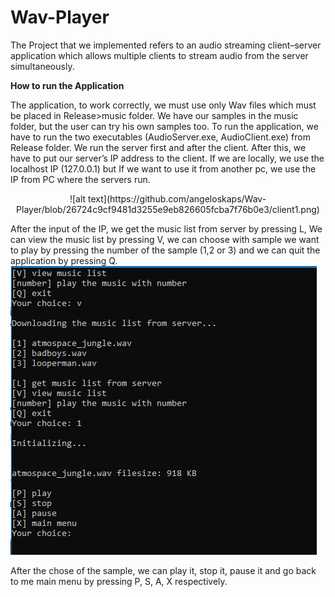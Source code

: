 # Wav-Player

  The Project that we implemented refers to an audio streaming client–server application 
which allows multiple clients to stream audio from the server simultaneously. 


<b>How to run the Application</b>

  The application, to work correctly, we must use only Wav files which must be placed in Release>music folder. 
We have our samples in the music folder, but the user can try his own samples too.
To run the application, we have to run the two executables (AudioServer.exe, AudioClient.exe) from Release folder. 
We run the server first and after the client. After this, we have to put our server’s IP address to the client. 
If we are locally, we use the localhost IP (127.0.0.1) but If we want to use it from another pc, we use the IP from PC where the servers run.

<p align="center">
![alt text](https://github.com/angeloskaps/Wav-Player/blob/26724c9cf9481d3255e9eb826605fcba7f76b0e3/client1.png)
</p>

  After the input of the IP, we get the music list from server by pressing L,
We can view the music list by pressing V, we can choose with sample we want to play by pressing the number of the sample (1,2 or 3) 
and we can quit the application by pressing Q.
![alt text](https://github.com/angeloskaps/Wav-Player/blob/ee4b9c5dec40af736e2b468e5f9e23836bc04384/client2.png)

After the chose of the sample, we can play it, stop it, pause it and go back to me main menu by pressing P, S, A, X respectively.
